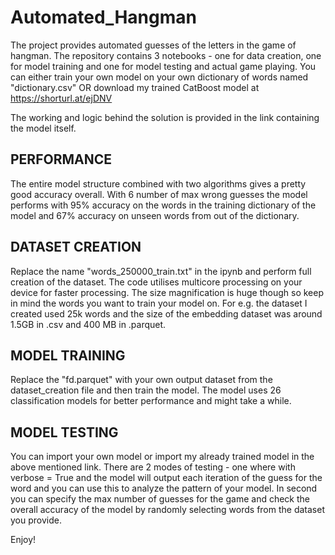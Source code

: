 # Automated_Hangman

The project provides automated guesses of the letters in the game of hangman. The repository contains 3 notebooks -  one for data creation, one for model training and one for model testing and actual game playing. You can either train your own model on your own dictionary of words named "dictionary.csv" OR download my trained CatBoost model at https://shorturl.at/ejDNV

The working and logic behind the solution is provided in the link containing the model itself.

## PERFORMANCE 

The entire model structure combined with two algorithms gives a pretty good accuracy overall. With 6 number of max wrong guesses the model performs with 95% accuracy on the words in the training dictionary of the model and 67% accuracy on unseen words from out of the dictionary.

## DATASET CREATION 

Replace the name "words_250000_train.txt" in the ipynb and perform full creation of the dataset. The code utilises multicore processing on your device for faster processing. The size magnification is huge though so keep in mind the words you want to train your model on. For e.g. the dataset I created used 25k words and the size of the embedding dataset was around 1.5GB in .csv and 400 MB in .parquet.

## MODEL TRAINING 

Replace the "fd.parquet" with your own output dataset from the dataset_creation file and then train the model. The model uses 26 classification models for better performance and might take a while.

## MODEL TESTING

You can import your own model or import my already trained model in the above mentioned link. There are 2 modes of testing - one where with verbose = True and the model will output each iteration of the guess for the word and you can use this to analyze the pattern of your model. In second you can specify the max number of guesses for the game and check the overall accuracy of the model by randomly selecting words from the dataset you provide. 

Enjoy!
